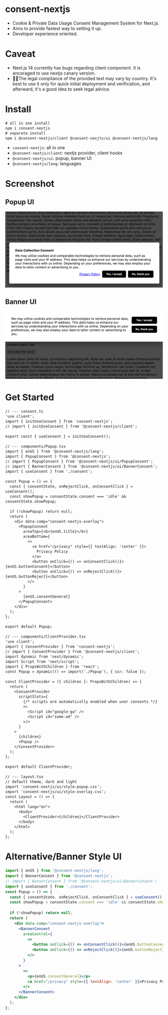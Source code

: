 # consent-nextjs
- Cookie & Private Data Usage Consent Management System for Next.js.
- Aims to provide fastest way to setting it up.
- Developer experience oriented.

# Caveat

- Next.js 14 currently has bugs regarding client component. It is encoraged to use nextjs canary version.
- 👨‍⚖️The legal compliance of the provided text may vary by country. It's best to use it only for quick initial deployment and verification, and afterward, it's a good idea to seek legal advice.

# Install

```
# all in one install
npm i consent-nextjs
# separate install
npm i @consent-nextjs/client @consent-nexjts/ui @consent-nextjs/lang
```

- `consent-nextjs`: all in one
- `@consent-nextjs/client`: nextjs provider, client hooks
- `@consent-nextjs/ui`: popup, banner UI
- `@consent-nextjs/lang`: languages

# Screenshot

## Popup UI
![popup screenshot](https://github.com/rabelais88/consent-nextjs/blob/main/consent-nextjs-screenshot-popup.png?raw=true)

## Banner UI
![banner screenshot](https://github.com/rabelais88/consent-nextjs/blob/main/consent-nextjs-screenshot-banner.png?raw=true)

# Get Started

```tsx
// --- consent.ts
'use client';
import { initUseConsent } from 'consent-nextjs';
// import { initUseConsent } from '@consent-nextjs/client';

export const { useConsent } = initUseConsent();

// --- components/Popup.tsx
import { enUS } from '@consent-nextjs/lang';
import { PopupConsent } from '@consent-nextjs';
// import { PopupConsent } from '@consent-nextjs/ui/PopupConsent';
// import { BannerConsent } from '@consent-nextjs/ui/BannerConsent';
import { useConsent } from './consent';

const Popup = () => {
  const { consentState, onRejectClick, onConsentClick } = useConsent();
  const showPopup = consentState.consent === 'idle' && consentState.showPopup;

  if (!showPopup) return null;
  return (
    <div data-comp="consent-nextjs-overlay">
      <PopupConsent
        areaTop={<b>{enUS.title}</b>}
        areaBottom={
          <>
            <a href="/privacy" style={{ textAlign: 'center' }}>
              Privacy Policy
            </a>
            <button onClick={() => onConsentClick()}>{enUS.buttonConsent}</button>
            <button onClick={() => onRejectClick()}>{enUS.buttonReject}</button>
          </>
        }
      >
        {enUS.consentGeneral}
      </PopupConsent>
    </div>
  );
};

export default Popup;

// --- components/ClientProvider.tsx
'use client';
import { ConsentProvider } from 'consent-nextjs';
// import { ConsentProvider } from '@consent-nextjs/client';
import dynamic from 'next/dynamic';
import Script from 'next/script';
import { PropsWithChildren } from 'react';
const Popup = dynamic(() => import('./Popup'), { ssr: false });

const ClientProvider = ({ children }: PropsWithChildren) => {
  return (
    <ConsentProvider
      scriptSlots={
        {/* scripts are automatically enabled when user consents */}
        <>
          <Script id="google-ga" />
          <Script id="some-ad" />
        </>
      }
    >
      {children}
      <Popup />
    </ConsentProvider>
  );
};

export default ClientProvider;

// --- layout.tsx
// default theme, dark and light
import 'consent-nextjs/ui/style-popup.css';
import 'consent-nextjs/ui/style-overlay.css';
const Layout = () => {
  return (
    <html lang="en">
      <body>
        <ClientProvider>{children}</ClientProvider>
      </body>
    </html>
  );
};
```

# Alternative/Banner Style UI

```jsx
import { enUS } from '@consent-nextjs/lang';
import { BannerConsent } from '@consent-nextjs';
// import { BannerConsent } from '@consent-nextjs/ui/BannerConsent';
import { useConsent } from './consent';
const Popup = () => {
  const { consentState, onRejectClick, onConsentClick } = useConsent();
  const showPopup = consentState.consent === 'idle' && consentState.showPopup;

  if (!showPopup) return null;
  return (
    <div data-comp="consent-nextjs-overlay">
      <BannerConsent
        areaControl={
          <>
            <button onClick={() => onConsentClick()}>{enUS.buttonConsent}</button>
            <button onClick={() => onRejectClick()}>{enUS.buttonReject}</button>
          </>
        }
      >
        <>
          <p>{enUS.consentGeneral}</p>
          <a href="/privacy" style={{ textAlign: 'center' }}>Privacy Policy</a>
        </>
      </BannerConsent>
    </div>
  );
};
```